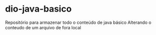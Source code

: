 # dio-java-basico
Repositório para armazenar todo o conteúdo de java básico 
Alterando o conteudo de um arquivo de fora local